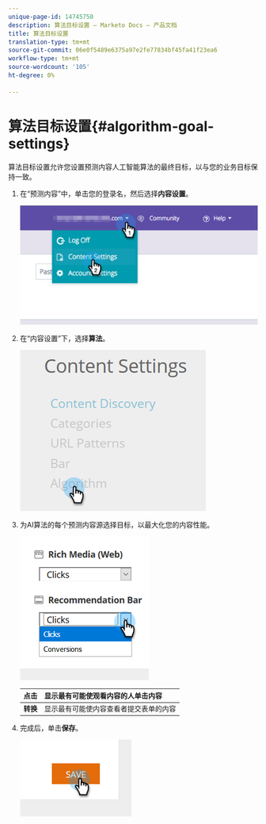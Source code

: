```yaml
---
unique-page-id: 14745750
description: 算法目标设置 — Marketo Docs — 产品文档
title: 算法目标设置
translation-type: tm+mt
source-git-commit: 06e0f5489e6375a97e2fe77834bf45fa41f23ea6
workflow-type: tm+mt
source-wordcount: '105'
ht-degree: 0%

---
```



# 算法目标设置{#algorithm-goal-settings}

算法目标设置允许您设置预测内容人工智能算法的最终目标，以与您的业务目标保持一致。

1. 在“预测内容”中，单击您的登录名，然后选择&#x200B;**内容设置**。

   ![](assets/1.png)

1. 在“内容设置”下，选择&#x200B;**算法**。

   ![](assets/two-1.png)

1. 为AI算法的每个预测内容源选择目标，以最大化您的内容性能。

   ![](assets/three-new.png)

   | **点击** | 显示最有可能使观看内容的人单击内容 |
   |---|---|
   | **转换** | 显示最有可能使内容查看者提交表单的内容 |

1. 完成后，单击&#x200B;**保存**。

   ![](assets/four.png)
